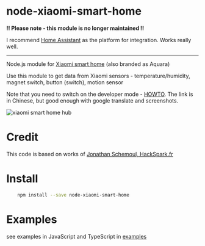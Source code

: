 # node-xiaomi-smart-home

**!! Please note - this module is no longer maintained !!**

I recommend [Home Assistant](https://www.home-assistant.io/) as the platform for integration. Works really well.



----

Node.js module for [Xiaomi smart home](http://xiaomi-mi.com/smart-home/xiaomi-mi-smart-home-kit/) (also branded as Aquara)
  
Use this module to get data from Xiaomi sensors - temperature/humidity, magnet switch, button (switch), motion sensor

Note that you need to switch on the developer mode - [HOWTO](http://bbs.xiaomi.cn/t-13198850). The link is in Chinese, but good enough with google translate and screenshots.


![xiaomi smart home hub](https://raw.githubusercontent.com/quibusus/node-xiaomi-smart-home/master/xiaomi.jpg)


# Credit
This code is based on works of [Jonathan Schemoul, HackSpark.fr](https://github.com/jon1012/mihome)

# Install
```bash
    npm install --save node-xiaomi-smart-home
```

# Examples

see examples in JavaScript and TypeScript in [examples](https://github.com/quibusus/node-xiaomi-smart-home/tree/master/examples)
